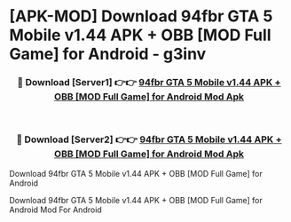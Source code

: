 # [APK-MOD] Download 94fbr GTA 5 Mobile v1.44 APK + OBB [MOD Full Game] for Android - g3inv


<div align="center">
<h3>🔴 Download [Server1] 👉👉 <a href="https://apk-comot.site?title=94fbr_GTA_5_Mobile_v1.44_APK_+_OBB_[MOD_Full_Game]_for_Android">94fbr GTA 5 Mobile v1.44 APK + OBB [MOD Full Game] for Android Mod Apk</a></h3><br>
<h3>🔴 Download [Server2] 👉👉 <a href="https://apk-comot.site?title=94fbr_GTA_5_Mobile_v1.44_APK_+_OBB_[MOD_Full_Game]_for_Android">94fbr GTA 5 Mobile v1.44 APK + OBB [MOD Full Game] for Android Mod Apk</a></h3>
</div>



Download 94fbr GTA 5 Mobile v1.44 APK + OBB [MOD Full Game] for Android 

Download 94fbr GTA 5 Mobile v1.44 APK + OBB [MOD Full Game] for Android Mod For Android